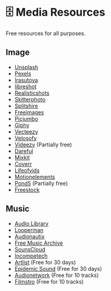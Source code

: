 # 🗄️ Media Resources

Free resources for all purposes.

## Image

- [Unsplash](https://unsplash.com/)
- [Pexels](https://www.pexels.com/)
- [Irasutoya](https://www.irasutoya.com/)
- [libreshot](http://libreshot.com/)
- [Realisticshots](http://realisticshots.com/)
- [Skitterphoto](https://skitterphoto.com/)
- [Splitshire](https://www.splitshire.com/)
- [Freeimages](https://www.freeimages.com/)
- [Picjumbo](https://picjumbo.com/)
- [Giphy](https://giphy.com/)
- [Vecteezy](https://www.vecteezy.com/)
- [Velosofy](https://www.velosofy.com/)
- [Videezy](https://www.videezy.com/) (Partially free)
- [Dareful](https://dareful.com/)
- [Mixkit](https://mixkit.co/)
- [Coverr](https://coverr.co/)
- [Lifeofvids](https://lifeofvids.com/)
- [Motionelements](https://www.motionelements.com/free/stock-footage)
- [Pond5](https://www.pond5.com/free) (Partially free)
- [Freestock](https://www.freestock.com/)

## Music

- [Audio Library](https://www.youtube.com/c/audiolibrary-channel/videos)
- [Looperman](https://www.looperman.com/)
- [Audionautix](https://audionautix.com/)
- [Free Music Archive](https://freemusicarchive.org/home)
- [SounsCloud](https://soundcloud.com/)
- [Incompetech](https://incompetech.com/)
- [Artlist](https://artlist.io/) (Free for 30 days)
- [Epidemic Sound](https://www.epidemicsound.com/) (Free for 30 days)
- [Audionetwork](https://au.audionetwork.com/) (Free for 10 tracks)
- [Filmstro](https://filmstro.com/) (Free for 10 tracks)
